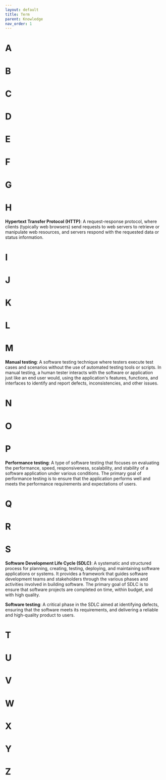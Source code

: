 ```yaml
---
layout: default
title: Term
parent: Knowledge
nav_order: 1
---
```


# A

# B

# C

# D

# E

# F

# G

# H

**Hypertext Transfer Protocol (HTTP)**: A request-response protocol, where clients (typically web browsers) send requests to web servers to retrieve or manipulate web resources, and servers respond with the requested data or status information.

# I

# J

# K

# L

# M

**Manual testing**: A software testing technique where testers execute test cases and scenarios without the use of automated testing tools or scripts. In manual testing, a human tester interacts with the software or application just like an end user would, using the application's features, functions, and interfaces to identify and report defects, inconsistencies, and other issues.

# N

# O

# P

**Performance testing**: A type of software testing that focuses on evaluating the performance, speed, responsiveness, scalability, and stability of a software application under various conditions. The primary goal of performance testing is to ensure that the application performs well and meets the performance requirements and expectations of users.

# Q

# R

# S

**Software Development Life Cycle (SDLC)**: A systematic and structured process for planning, creating, testing, deploying, and maintaining software applications or systems. It provides a framework that guides software development teams and stakeholders through the various phases and activities involved in building software. The primary goal of SDLC is to ensure that software projects are completed on time, within budget, and with high quality.

**Software testing**: A critical phase in the SDLC aimed at identifying defects, ensuring that the software meets its requirements, and delivering a reliable and high-quality product to users.

# T

# U

# V

# W

# X

# Y

# Z